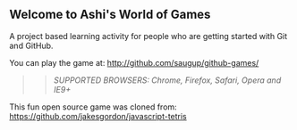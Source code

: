 ## Welcome to Ashi's World of Games

A project based learning activity for people who are getting started with Git and GitHub.

You can play the game at: http://github.com/saugup/github-games/

>> _*SUPPORTED BROWSERS*: Chrome, Firefox, Safari, Opera and IE9+_

This fun open source game was cloned from: https://github.com/jakesgordon/javascript-tetris
